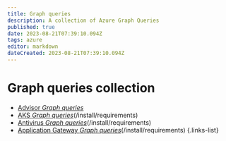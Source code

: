 ```yaml
---
title: Graph queries
description: A collection of Azure Graph Queries
published: true
date: 2023-08-21T07:39:10.094Z
tags: azure
editor: markdown
dateCreated: 2023-08-21T07:39:10.094Z
---
```


# Graph queries collection


- [Advisor *Graph queries*](/install/requirements)
- [AKS *Graph queries*](/install/requirements)(/install/requirements)
- [Antivirus *Graph queries*](/install/requirements)(/install/requirements)
- [Application Gateway *Graph queries*](/install/requirements)(/install/requirements)
{.links-list}